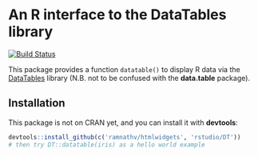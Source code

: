 # An R interface to the DataTables library

[![Build Status](https://travis-ci.org/rstudio/DT.svg)](https://travis-ci.org/rstudio/DT)

This package provides a function `datatable()` to display R data via the [DataTables](http://datatables.net/) library (N.B. not to be confused with the **data.table** package).

## Installation

This package is not on CRAN yet, and you can install it with **devtools**:

```r
devtools::install_github(c('ramnathv/htmlwidgets', 'rstudio/DT'))
# then try DT::datatable(iris) as a hello world example
```
